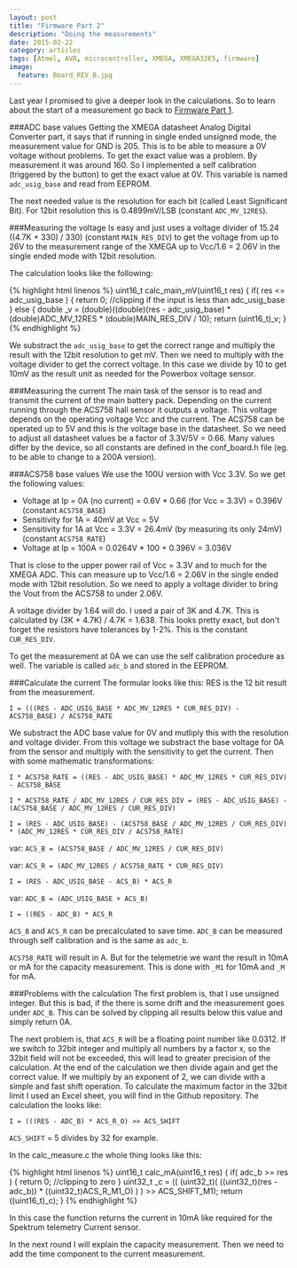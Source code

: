 ```yaml
---
layout: post
title: "Firmware Part 2"
description: "Doing the measurements"
date: 2015-02-22
category: articles
tags: [Atmel, AVR, microcontroller, XMEGA, XMEGA32E5, firmware]
image:
  feature: Board_REV_B.jpg
---
```


Last year I promised to give a deeper look in the calculations. So to learn about the start 
of a measurement go back to [Firmware Part 1](/articles/Software_part_1).

###ADC base values
Getting the XMEGA datasheet Analog Digital Converter part, it says that if running in single ended unsigned mode, the
measurement value for GND is 205. This is to be able to measure a 0V voltage without problems.
To get the exact value was a problem. By measurement it was around 160. So I implemented
a self calibration (triggered by the button) to get the exact value at 0V. This variable
is named `adc_usig_base` and read from EEPROM.

The next needed value is the resolution for each bit (called Least Significant Bit).
For 12bit resolution this is 0.4899mV/LSB (constant `ADC_MV_12RES`).

###Measuring the voltage
Is easy and just uses a voltage divider of 15.24 ((4.7K + 330) / 330) (constant `MAIN_RES_DIV`)
to get the voltage from up to 26V to the measurement range of the XMEGA up to Vcc/1.6 = 2.06V 
in the single ended mode with 12bit resolution.

The calculation looks like the following:

{% highlight html linenos %}
uint16_t calc_main_mV(uint16_t res) {
	if( res <= adc_usig_base ) { 
		return 0; //clipping if the input is less than adc_usig_base
	}
	else {
		double _v = (double)((double)(res - adc_usig_base) * (double)ADC_MV_12RES * (double)MAIN_RES_DIV / 10);
		return (uint16_t)_v;
	}
{% endhighlight %}

We substract the `adc_usig_base` to get the correct range and multiply the result with the 12bit 
resolution to get mV. Then we need to multiply with the voltage divider to get the correct voltage.
In this case we divide by 10 to get 10mV as the result unit as needed for the Powerbox voltage
sensor.

###Measuring the current
The main task of the sensor is to read and transmit the current of the main battery pack.
Depending on the current running through the ACS758 hall sensor it outputs a voltage. This
voltage depends on the operating voltage Vcc and the current. The ACS758 can be operated
up to 5V and this is the voltage base in the datasheet. So we need to adjust all datasheet
values be a factor of 3.3V/5V = 0.66. Many values differ by the device, so all constants are
defined in the conf_board.h file (eg. to be able to change to a 200A version).

###ACS758 base values
We use the 100U version with Vcc 3.3V. So we get the following values:

- Voltage at Ip = 0A (no current) = 0.6V * 0.66 (for Vcc = 3.3V) = 0.396V (constant `ACS758_BASE`)
- Sensitivity for 1A = 40mV at Vcc = 5V
- Sensitivity for 1A at Vcc = 3.3V = 26.4mV (by measuring its only 24mV) (constant `ACS758_RATE`)
- Voltage at Ip = 100A = 0.0264V * 100 + 0.396V = 3.036V

That is close to the upper power rail of Vcc = 3.3V and to much for the XMEGA ADC. This
can measure up to Vcc/1.6 = 2.06V in the single ended mode with 12bit resolution. So we need to
apply a voltage divider to bring the Vout from the ACS758 to under 2.06V.

A voltage divider by 1.64 will do. I used a pair of 3K and 4.7K. This is calculated by
(3K + 4.7K) / 4.7K = 1.638. This looks pretty exact, but don't forget the resistors have
tolerances by 1-2%. This is the constant `CUR_RES_DIV`.

To get the measurement at 0A we can use the self calibration procedure as well. The variable
is called `adc_b` and stored in the EEPROM. 

###Calculate the current
The formular looks like this:
RES is the 12 bit result from the measurement.

`I = (((RES - ADC_USIG_BASE * ADC_MV_12RES * CUR_RES_DIV) - ACS758_BASE) / ACS758_RATE`

We substract the ADC base value for 0V and mutliply this with the resolution and 
voltage divider. From this voltage we substract the base voltage for 0A from the sensor and
multiply with the sensitivity to get the current. Then with some mathematic transformations:

`I * ACS758_RATE = ((RES - ADC_USIG_BASE) * ADC_MV_12RES * CUR_RES_DIV) - ACS758_BASE`

`I * ACS758_RATE / ADC_MV_12RES / CUR_RES_DIV = (RES - ADC_USIG_BASE) - (ACS758_BASE / ADC_MV_12RES / CUR_RES_DIV)`

`I = (RES - ADC_USIG_BASE) - (ACS758_BASE / ADC_MV_12RES / CUR_RES_DIV) * (ADC_MV_12RES * CUR_RES_DIV / ACS758_RATE)`
	 
var: `ACS_B = (ACS758_BASE / ADC_MV_12RES / CUR_RES_DIV)`

var: `ACS_R = (ADC_MV_12RES / ACS758_RATE * CUR_RES_DIV)`
	 
`I = (RES - ADC_USIG_BASE - ACS_B) * ACS_R`
	 
var: `ADC_B = (ADC_USIG_BASE + ACS_B)`
	 
`I = ((RES - ADC_B) * ACS_R`

`ACS_B` and `ACS_R` can be precalculated to save time. `ADC_B` can be measured through self 
calibration and is the same as `adc_b`.

`ACS758_RATE` will result in A. But for the telemetrie we want the result in 10mA or mA for
the capacity measurement. This is done with `_M1` for 10mA and `_M` for mA.

###Problems with the calculation
The first problem is, that I use unsigned integer. But this is bad, if the there is some 
drift and the measurement goes under `ADC_B`. This can be solved by clipping all results
below this value and simply return 0A.

The next problem is, that `ACS_R` will be a floating point number like 0.0312. If we
switch to 32bit integer and multiply all numbers by a factor x, so the 32bit field will
not be exceeded, this will lead to greater precision of the calculation.
At the end of the calculation we then divide again and get the correct value. If we
multiply by an exponent of 2, we can divide with a simple and fast shift operation.
To calculate the maximum factor in the 32bit limit I used an Excel sheet, you will
find in the Github repository. The calculation the looks like:

`I = (((RES - ADC_B) * ACS_R_O) >> ACS_SHIFT`

`ACS_SHIFT` = 5 divides by 32 for example.

In the calc_measure.c the whole thing looks like this:

{% highlight html linenos %}
uint16_t calc_mA(uint16_t res) {
	if( adc_b >= res ) { 
		return 0; //clipping to zero
	}
	uint32_t _c = (( (uint32_t)( ((uint32_t)(res - adc_b)) * ((uint32_t)ACS_R_M1_O) ) ) >> ACS_SHIFT_M1);
	return ((uint16_t)_c);
}
{% endhighlight %}

In this case the function returns the current in 10mA like required for the Spektrum
telemetry Current sensor.

In the next round I will explain the capacity measurement. Then we need to add the time
component to the current measurement.











